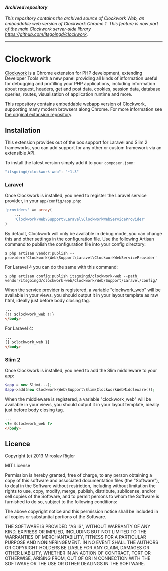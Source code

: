 #### *Archived repository*

*This repository contains the archived source of Clockwork Web, an embeddable web version of Clockwork Chrome 1. This feature is now part of the main Clockwork server-side library https://github.com/itsgoingd/clockwork.*

---

Clockwork
=========

[Clockwork](http://github.com/itsgoingd/clockwork-chrome) is a Chrome extension for PHP development, extending Developer Tools with a new panel providing all kinds of information useful for debugging and profilling your PHP applications, including information about request, headers, get and post data, cookies, session data, database queries, routes, visualisation of application runtime and more.

This repository contains embeddable webapp version of Clockwork, supporting many modern browsers along Chrome. For more information see [the original extansion repository](http://github.com/itsgoingd/clockwork-chrome).

## Installation

This extension provides out of the box support for Laravel and Slim 2 frameworks, you can add support for any other or custom framework via an extensible API.

To install the latest version simply add it to your `composer.json`:

```javascript
"itsgoingd/clockwork-web": "~1.3"
```

### Laravel

Once Clockwork is installed, you need to register the Laravel service provider, in your `app/config/app.php`:

```php
'providers' => array(
	...
    'Clockwork\Web\Support\Laravel\ClockworkWebServiceProvider'
)
```

By default, Clockwork will only be available in debug mode, you can change this and other settings in the configuration file. Use the following Artisan command to publish the configuration file into your config directory:

```
$ php artisan vendor:publish --provider='Clockwork\Web\Support\Laravel\ClockworkWebServiceProvider'
```

For Laravel 4 you can do the same with this command:

```
$ php artisan config:publish itsgoingd/clockwork-web --path vendor/itsgoingd/clockwork-web/Clockwork/Web/Support/Laravel/config/
```

When the service provider is registered, a variable "clockwork_web" will be available in your views, you should output it in your layout template as raw html, ideally just before body closing tag.

```html
...
{!! $clockwork_web !!}
</body>
```

For Laravel 4:

```html
...
{{ $clockwork_web }}
</body>
```

### Slim 2

Once Clockwork is installed, you need to add the Slim middleware to your app:

```php
$app = new Slim(...);
$app->add(new Clockwork\Web\Support\Slim\ClockworkWebMiddleware());
```

When the middleware is registered, a variable "clockwork_web" will be available in your views, you should output it in your layout template, ideally just before body closing tag.

```html
...
<?= $clockwork_web ?>
</body>
```

## Licence

Copyright (c) 2013 Miroslav Rigler

MIT License

Permission is hereby granted, free of charge, to any person obtaining
a copy of this software and associated documentation files (the
"Software"), to deal in the Software without restriction, including
without limitation the rights to use, copy, modify, merge, publish,
distribute, sublicense, and/or sell copies of the Software, and to
permit persons to whom the Software is furnished to do so, subject to
the following conditions:

The above copyright notice and this permission notice shall be
included in all copies or substantial portions of the Software.

THE SOFTWARE IS PROVIDED "AS IS", WITHOUT WARRANTY OF ANY KIND,
EXPRESS OR IMPLIED, INCLUDING BUT NOT LIMITED TO THE WARRANTIES OF
MERCHANTABILITY, FITNESS FOR A PARTICULAR PURPOSE AND
NONINFRINGEMENT. IN NO EVENT SHALL THE AUTHORS OR COPYRIGHT HOLDERS BE
LIABLE FOR ANY CLAIM, DAMAGES OR OTHER LIABILITY, WHETHER IN AN ACTION
OF CONTRACT, TORT OR OTHERWISE, ARISING FROM, OUT OF OR IN CONNECTION
WITH THE SOFTWARE OR THE USE OR OTHER DEALINGS IN THE SOFTWARE.
